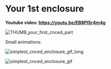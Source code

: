 # Your 1st enclosure


**Youtube video: https://youtu.be/EB8PISr4m4g**



![THUMB_your_first_cnced_part](https://github.com/upiir/three_knobs_controller/assets/117754156/791edc25-fe0d-463d-8494-79b80446a02a)



Small animations:

![simplest_cnced_enclosure_gif_long](https://github.com/upiir/three_knobs_controller/assets/117754156/5263e952-4e10-4bde-8bdd-51d6f9d8a83a)

![simplest_cnced_enclosure_gif](https://github.com/upiir/three_knobs_controller/assets/117754156/0dadc781-3fa0-4e3b-a72e-1774564c2e7e)
